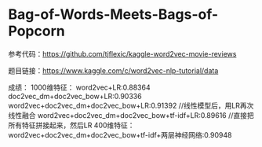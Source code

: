# Bag-of-Words-Meets-Bags-of-Popcorn

参考代码：https://github.com/tjflexic/kaggle-word2vec-movie-reviews

题目链接：https://www.kaggle.com/c/word2vec-nlp-tutorial/data

成绩：
	1000维特征：
		word2vec+LR:0.88364
		doc2vec_dm+doc2vec_bow+LR:0.90336
		word2vec+doc2vec_dm+doc2vec_bow+LR:0.91392 //线性模型后，用LR再次线性融合
		word2vec+doc2vec_dm+doc2vec_bow+tf-idf+LR:0.89616 //直接把所有特征拼接起来，然后LR
	400维特征：
		word2vec+doc2vec_dm+doc2vec_bow+tf-idf+两层神经网络:0.90948

